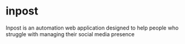 # inpost
Inpost is an automation web application designed to help people who struggle with managing their social media presence
